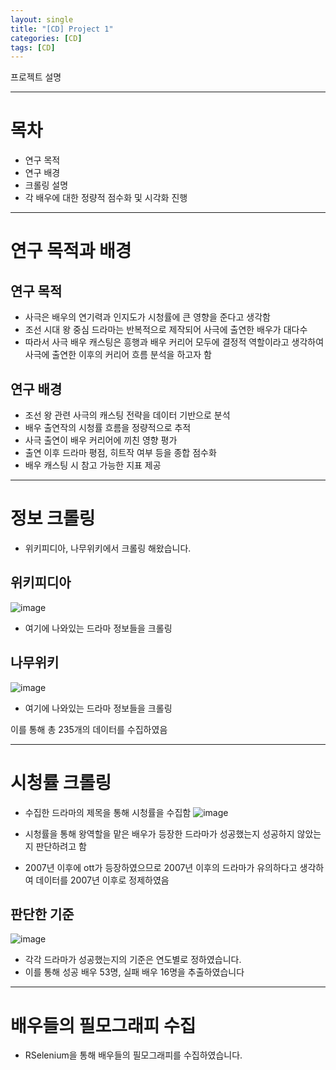 ```yaml
---
layout: single
title: "[CD] Project 1"
categories: [CD]
tags: [CD]
---
```


프로젝트 설명

---

# 목차 

- 연구 목적
- 연구 배경
- 크롤링 설명
- 각 배우에 대한 정량적 점수화 및 시각화 진행

---

# 연구 목적과 배경

## 연구 목적
- 사극은 배우의 연기력과 인지도가 시청률에 큰 영향을 준다고 생각함
- 조선 시대 왕 중심 드라마는 반복적으로 제작되어 사극에 출연한 배우가 대다수
- 따라서 사극 배우 캐스팅은 흥행과 배우 커리어 모두에 결정적 역할이라고 생각하여 사극에 출연한 이후의 커리어 흐름 분석을 하고자 함

## 연구 배경
- 조선 왕 관련 사극의 캐스팅 전략을 데이터 기반으로 분석
- 배우 출연작의 시청률 흐름을 정량적으로 추적
- 사극 출연이 배우 커리어에 끼친 영향 평가
- 출연 이후 드라마 평점, 히트작 여부 등을 종합 점수화
- 배우 캐스팅 시 참고 가능한 지표 제공

---

# 정보 크롤링
- 위키피디아, 나무위키에서 크롤링 해왔습니다.

## 위키피디아
![image](https://github.com/user-attachments/assets/a4235087-d637-4fb1-9647-77b2ae512a7d)

- 여기에 나와있는 드라마 정보들을 크롤링

## 나무위키
![image](https://github.com/user-attachments/assets/3fc3733e-4d48-4ec9-844c-a745d67b0b4e)

- 여기에 나와있는 드라마 정보들을 크롤링

이를 통해 총 235개의 데이터를 수집하였음

---

# 시청률 크롤링
- 수집한 드라마의 제목을 통해 시청률을 수집함
  ![image](https://github.com/user-attachments/assets/e9631bdd-842a-465d-81b9-386d361bda7d)

- 시청률을 통해 왕역할을 맡은 배우가 등장한 드라마가 성공했는지 성공하지 않았는지 판단하려고 함
- 2007년 이후에 ott가 등장하였으므로 2007년 이후의 드라마가 유의하다고 생각하여 데이터를 2007년 이후로 정제하였음

## 판단한 기준
![image](https://github.com/user-attachments/assets/fe3386ea-f1de-4aab-a786-22860a58282a)

- 각각 드라마가 성공했는지의 기준은 연도별로 정하였습니다.
- 이를 통해 성공 배우 53명, 실패 배우 16명을 추출하였습니다

 ---

 # 배우들의 필모그래피 수집
 - RSelenium을 통해 배우들의 필모그래피를 수집하였습니다. 
